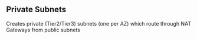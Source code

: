 ## Private Subnets

Creates private (Tier2/Tier3) subnets (one per AZ) which route through NAT Gateways from public subnets
